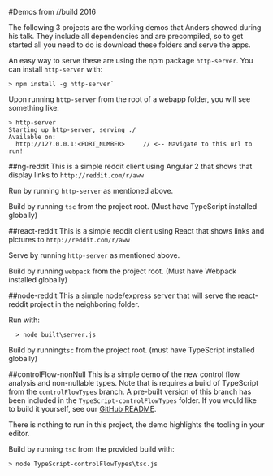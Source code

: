 #Demos from //build 2016

The following 3 projects are the working demos that Anders showed during his talk.
They include all dependencies and are precompiled, so to get started all you need to do is download these folders and serve the apps.

An easy way to serve these are using the npm package `http-server`.
You can install `http-server` with:
```
> npm install -g http-server`
```
Upon running `http-server` from the root of a webapp folder, you will see something like:
```
> http-server
Starting up http-server, serving ./
Available on:
  http://127.0.0.1:<PORT_NUMBER>     // <-- Navigate to this url to run!
```

##ng-reddit
This is a simple reddit client using Angular 2 that shows that display links to `http://reddit.com/r/aww`

Run by running `http-server` as mentioned above.

Build by running `tsc` from the project root. (Must have TypeScript installed globally)

##react-reddit
This is a simple reddit client using React that shows links and pictures to `http://reddit.com/r/aww`

Serve by running `http-server` as mentioned above.

Build by running `webpack` from the project root. (Must have Webpack installed globally)

##node-reddit
This a simple node/express server that will serve the react-reddit project in the neighboring folder.

Run with:
```
  > node built\server.js
```

Build by running`tsc` from the project root. (must have TypeScript installed globally)

##controlFlow-nonNull
This is a simple demo of the new control flow analysis and non-nullable types.
Note that is requires a build of TypeScript from the `controlFlowTypes` branch.
A pre-built version of this branch has been included in the `TypeScript-controlFlowTypes` folder.
If you would like to build it yourself, see our [GitHub README](http://github.com/microsoft/typescript). 

There is nothing to run in this project, the demo highlights the tooling in your editor.

Build by running `tsc` from the provided build with:
```
> node TypeScript-controlFlowTypes\tsc.js 
```

